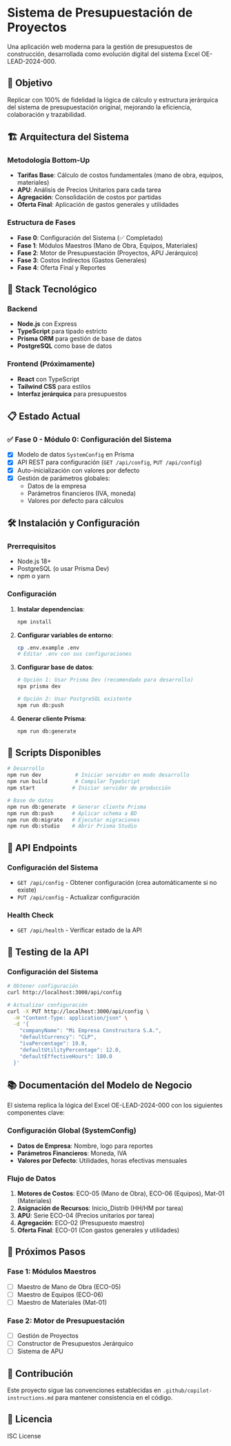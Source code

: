 # Sistema de Presupuestación de Proyectos

Una aplicación web moderna para la gestión de presupuestos de construcción, desarrollada como evolución digital del sistema Excel OE-LEAD-2024-000.

## 🎯 Objetivo

Replicar con 100% de fidelidad la lógica de cálculo y estructura jerárquica del sistema de presupuestación original, mejorando la eficiencia, colaboración y trazabilidad.

## 🏗️ Arquitectura del Sistema

### Metodología Bottom-Up
- **Tarifas Base**: Cálculo de costos fundamentales (mano de obra, equipos, materiales)
- **APU**: Análisis de Precios Unitarios para cada tarea
- **Agregación**: Consolidación de costos por partidas
- **Oferta Final**: Aplicación de gastos generales y utilidades

### Estructura de Fases
- **Fase 0**: Configuración del Sistema (✅ Completado)
- **Fase 1**: Módulos Maestros (Mano de Obra, Equipos, Materiales)
- **Fase 2**: Motor de Presupuestación (Proyectos, APU Jerárquico)
- **Fase 3**: Costos Indirectos (Gastos Generales)
- **Fase 4**: Oferta Final y Reportes

## 🚀 Stack Tecnológico

### Backend
- **Node.js** con Express
- **TypeScript** para tipado estricto
- **Prisma ORM** para gestión de base de datos
- **PostgreSQL** como base de datos

### Frontend (Próximamente)
- **React** con TypeScript
- **Tailwind CSS** para estilos
- **Interfaz jerárquica** para presupuestos

## 📋 Estado Actual

### ✅ Fase 0 - Módulo 0: Configuración del Sistema
- [x] Modelo de datos `SystemConfig` en Prisma
- [x] API REST para configuración (`GET /api/config`, `PUT /api/config`)
- [x] Auto-inicialización con valores por defecto
- [x] Gestión de parámetros globales:
  - Datos de la empresa
  - Parámetros financieros (IVA, moneda)
  - Valores por defecto para cálculos

## 🛠️ Instalación y Configuración

### Prerrequisitos
- Node.js 18+ 
- PostgreSQL (o usar Prisma Dev)
- npm o yarn

### Configuración
1. **Instalar dependencias**:
   ```bash
   npm install
   ```

2. **Configurar variables de entorno**:
   ```bash
   cp .env.example .env
   # Editar .env con sus configuraciones
   ```

3. **Configurar base de datos**:
   ```bash
   # Opción 1: Usar Prisma Dev (recomendado para desarrollo)
   npx prisma dev
   
   # Opción 2: Usar PostgreSQL existente
   npm run db:push
   ```

4. **Generar cliente Prisma**:
   ```bash
   npm run db:generate
   ```

## 🔧 Scripts Disponibles

```bash
# Desarrollo
npm run dev           # Iniciar servidor en modo desarrollo
npm run build         # Compilar TypeScript
npm start            # Iniciar servidor de producción

# Base de datos
npm run db:generate  # Generar cliente Prisma
npm run db:push      # Aplicar schema a BD
npm run db:migrate   # Ejecutar migraciones
npm run db:studio    # Abrir Prisma Studio
```

## 📡 API Endpoints

### Configuración del Sistema
- `GET /api/config` - Obtener configuración (crea automáticamente si no existe)
- `PUT /api/config` - Actualizar configuración

### Health Check
- `GET /api/health` - Verificar estado de la API

## 🧪 Testing de la API

### Configuración del Sistema
```bash
# Obtener configuración
curl http://localhost:3000/api/config

# Actualizar configuración
curl -X PUT http://localhost:3000/api/config \
  -H "Content-Type: application/json" \
  -d '{
    "companyName": "Mi Empresa Constructora S.A.",
    "defaultCurrency": "CLP",
    "ivaPercentage": 19.0,
    "defaultUtilityPercentage": 12.0,
    "defaultEffectiveHours": 180.0
  }'
```

## 📚 Documentación del Modelo de Negocio

El sistema replica la lógica del Excel OE-LEAD-2024-000 con los siguientes componentes clave:

### Configuración Global (SystemConfig)
- **Datos de Empresa**: Nombre, logo para reportes
- **Parámetros Financieros**: Moneda, IVA
- **Valores por Defecto**: Utilidades, horas efectivas mensuales

### Flujo de Datos
1. **Motores de Costos**: ECO-05 (Mano de Obra), ECO-06 (Equipos), Mat-01 (Materiales)
2. **Asignación de Recursos**: Inicio_Distrib (HH/HM por tarea)
3. **APU**: Serie ECO-04 (Precios unitarios por tarea)
4. **Agregación**: ECO-02 (Presupuesto maestro)
5. **Oferta Final**: ECO-01 (Con gastos generales y utilidades)

## 🔮 Próximos Pasos

### Fase 1: Módulos Maestros
- [ ] Maestro de Mano de Obra (ECO-05)
- [ ] Maestro de Equipos (ECO-06)  
- [ ] Maestro de Materiales (Mat-01)

### Fase 2: Motor de Presupuestación
- [ ] Gestión de Proyectos
- [ ] Constructor de Presupuestos Jerárquico
- [ ] Sistema de APU

## 🤝 Contribución

Este proyecto sigue las convenciones establecidas en `.github/copilot-instructions.md` para mantener consistencia en el código.

## 📄 Licencia

ISC License

